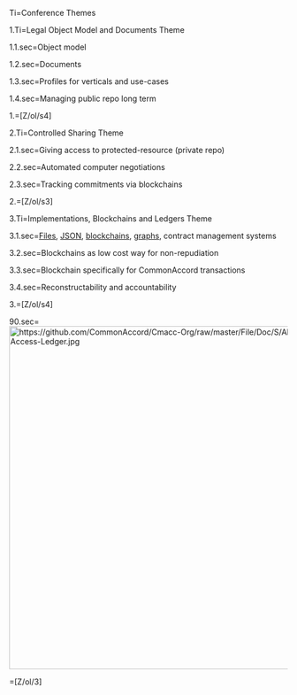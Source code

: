 Ti=Conference Themes

1.Ti=Legal Object Model and Documents Theme

1.1.sec=Object model

1.2.sec=Documents

1.3.sec=Profiles for verticals and use-cases

1.4.sec=Managing public repo long term

1.=[Z/ol/s4]

2.Ti=Controlled Sharing Theme

2.1.sec=Giving access to protected-resource (private repo)

2.2.sec=Automated computer negotiations

2.3.sec=Tracking commitments via blockchains

2.=[Z/ol/s3]

3.Ti=Implementations, Blockchains and Ledgers Theme

3.1.sec=<a href="http://www.commonaccord.org/index.php?action=doc&file=S/About/Conference/Stack/Cmacc_0.md">Files</a>, <a href="index.php?action=json&file=Dx/Acme/01-AngelRound/01-SAFE-Robinson_v0.md">JSON</a>, <a href="index.php?action=doc&file=S/Sandbox/Blockchain/TransactionRecordQw3rty02.md">blockchains</a>, <a href="http://neo4j.com/graphgist/github-HazardJ%2Fgists%2F%2FDoc_Source_Graph.adoc/">graphs</a>, contract management systems

3.2.sec=Blockchains as low cost way for non-repudiation

3.3.sec=Blockchain specifically for CommonAccord transactions

3.4.sec=Reconstructability and accountability

3.=[Z/ol/s4]

90.sec=<img src="https://github.com/CommonAccord/Cmacc-Org/raw/master/File/Doc/S/About/Conference/Flyer/Cmacc-Access-Ledger.jpg" alt="https://github.com/CommonAccord/Cmacc-Org/raw/master/File/Doc/S/About/Conference/Flyer/Cmacc-Access-Ledger.jpg" height="620" width="720">

=[Z/ol/3]